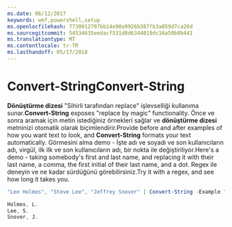 ```yaml
---
ms.date: 06/12/2017
keywords: wmf,powershell,setup
ms.openlocfilehash: 7730912707bb14e90a9926b387fb3a859d7ca26d
ms.sourcegitcommit: 54534635eedacf531d8d6344019dc16a50b8b441
ms.translationtype: MT
ms.contentlocale: tr-TR
ms.lasthandoff: 05/17/2018
---
```

# <a name="convert-string"></a><span data-ttu-id="033dc-102">Convert-String</span><span class="sxs-lookup"><span data-stu-id="033dc-102">Convert-String</span></span>
<span data-ttu-id="033dc-103">**Dönüştürme dizesi** "Sihirli tarafından replace" işlevselliği kullanıma sunar.</span><span class="sxs-lookup"><span data-stu-id="033dc-103">**Convert-String** exposes "replace by magic" functionality.</span></span> <span data-ttu-id="033dc-104">Önce ve sonra aramak için metin istediğiniz örnekleri sağlar ve **dönüştürme dizesi** metninizi otomatik olarak biçimlendirir.</span><span class="sxs-lookup"><span data-stu-id="033dc-104">Provide before and after examples of how you want text to look, and **Convert-String** formats your text automatically.</span></span> <span data-ttu-id="033dc-105">Görmesini alma demo - İşte adı ve soyadı ve son kullanıcıların adı, virgül, ilk ilk ve son kullanıcıların adı, bir nokta ile değiştiriliyor.</span><span class="sxs-lookup"><span data-stu-id="033dc-105">Here's a demo - taking somebody's first and last name, and replacing it with their last name, a comma, the first initial of their last name, and a dot.</span></span> <span data-ttu-id="033dc-106">Regex ile deneyin ve ne kadar sürdüğünü görebilirsiniz.</span><span class="sxs-lookup"><span data-stu-id="033dc-106">Try it with a regex, and see how long it takes you.</span></span>

```powershell
"Lee Holmes", "Steve Lee", "Jeffrey Snover" | Convert-String -Example "Bill Gates=Gates, B.","John Smith=Smith, J."

Holmes, L.
Lee, S.
Snover, J.
```
